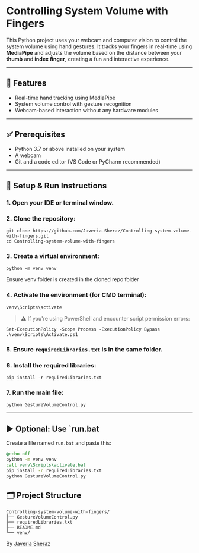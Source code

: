 # Controlling System Volume with Fingers

This Python project uses your webcam and computer vision to control the system volume using hand gestures. It tracks your fingers in real-time using **MediaPipe** and adjusts the volume based on the distance between your **thumb** and **index finger**, creating a fun and interactive experience.

---

## 🎯 Features

* Real-time hand tracking using MediaPipe
* System volume control with gesture recognition
* Webcam-based interaction without any hardware modules

---

## ✅ Prerequisites

* Python 3.7 or above installed on your system
* A webcam
* Git and a code editor (VS Code or PyCharm recommended)

---

## 🔧 Setup & Run Instructions

### 1. Open your IDE or terminal window.

### 2. Clone the repository:

```
git clone https://github.com/Javeria-Sheraz/Controlling-system-volume-with-fingers.git
cd Controlling-system-volume-with-fingers
```

### 3. Create a virtual environment:

```
python -m venv venv
```
Ensure venv folder is created in the cloned repo folder

### 4. Activate the environment (for CMD terminal):

```
venv\Scripts\activate
```

> ⚠️ If you're using PowerShell and encounter script permission errors:

```
Set-ExecutionPolicy -Scope Process -ExecutionPolicy Bypass
.\venv\Scripts\Activate.ps1
```

### 5. Ensure `requiredLibraries.txt` is in the same folder.

### 6. Install the required libraries:

```
pip install -r requiredLibraries.txt
```

### 7. Run the main file:

```
python GestureVolumeControl.py
```

---

## ▶️ Optional: Use `run.bat

Create a file named `run.bat` and paste this:

```bat
@echo off
python -m venv venv
call venv\Scripts\activate.bat
pip install -r requiredLibraries.txt
python GestureVolumeControl.py
```

## 🗂️ Project Structure

```
Controlling-system-volume-with-fingers/
├── GestureVolumeControl.py
├── requiredLibraries.txt
├── README.md
└── venv/
```

By [Javeria Sheraz](https://github.com/Javeria-Sheraz)

